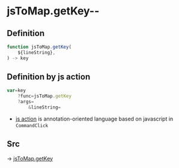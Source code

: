 # jsToMap.getKey--

## Definition

```js.js
function jsToMap.getKey(
	${lineString},
) -> key
```


## Definition by js action

```js.js
var=key
	?func=jsToMap.getKey
	?args=
		&lineString=
```

- [js action](#) is annotation-oriented language based on javascript in `CommandClick`

## Src

-> [jsToMap.getKey](https://github.com/puutaro/CommandClick/blob/master/app/src/main/java/com/puutaro/commandclick/fragment_lib/terminal_fragment/js_interface/text/JsToMap.kt#L29)


